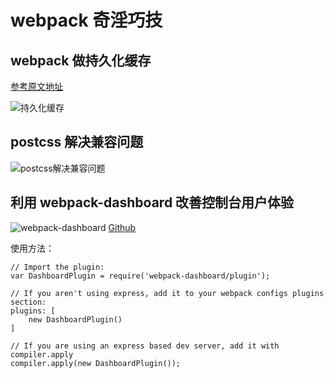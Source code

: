# webpack 奇淫巧技

## webpack 做持久化缓存

[参考原文地址](https://juejin.im/entry/5a0567f9518825293b4fc74e?utm_source=gold_browser_extension)

![持久化缓存](https://t1.picb.cc/uploads/2017/12/04/p5OwL.png)

## postcss 解决兼容问题

![postcss解决兼容问题](https://t1.picb.cc/uploads/2017/12/04/p5ALi.png)

## 利用 webpack-dashboard 改善控制台用户体验

![webpack-dashboard](https://t1.picb.cc/uploads/2017/12/04/p58hv.png)
[Github](https://github.com/FormidableLabs/webpack-dashboard)

使用方法：

```
// Import the plugin:
var DashboardPlugin = require('webpack-dashboard/plugin');

// If you aren't using express, add it to your webpack configs plugins section:
plugins: [
    new DashboardPlugin()
]

// If you are using an express based dev server, add it with compiler.apply
compiler.apply(new DashboardPlugin());
```
